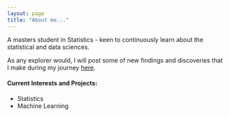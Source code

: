 ```yaml
---
layout: page
title: "About me..."
---
```


A masters student in Statistics - keen to continuously learn about the statistical and data sciences. 

As any explorer would, I will post some of new findings and discoveries that I make during my journey [here](https://yovna26.github.io/blog/). 

#### Current Interests and Projects:

- Statistics
- Machine Learning

